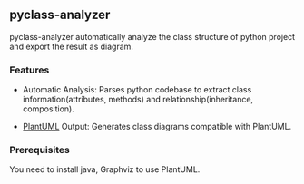 ## pyclass-analyzer

pyclass-analyzer automatically analyze the class structure of python project and export the result as diagram.

### Features

- Automatic Analysis: Parses python codebase to extract class information(attributes, methods) and relationship(inheritance, composition).

- [PlantUML](https://github.com/plantuml/plantuml) Output: Generates class diagrams compatible with PlantUML.

### Prerequisites

You need to install java, Graphviz to use PlantUML.
